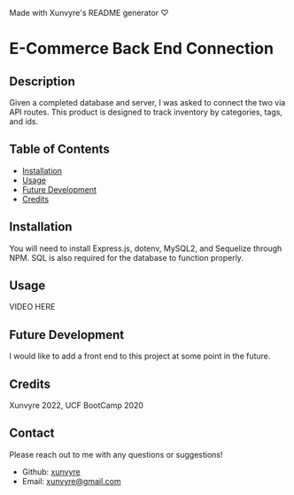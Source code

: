 Made with Xunvyre's README generator ♡
# E-Commerce Back End Connection
## Description
Given a completed database and server, I was asked to connect the two via API routes. This product is designed to track inventory by categories, tags, and ids.
## Table of Contents
* [Installation](https://github.com/xunvyre/e-com#installation)
* [Usage](https://github.com/xunvyre/e-com#usage)
* [Future Development](https://github.com/xunvyre/e-com#future-development)
* [Credits](https://github.com/xunvyre/e-com#credits)
## Installation
You will need to install Express.js, dotenv, MySQL2, and Sequelize through NPM. SQL is also required for the database to function properly.
## Usage
VIDEO HERE
## Future Development
I would like to add a front end to this project at some point in the future.
## Credits
Xunvyre 2022, UCF BootCamp 2020
## Contact
Please reach out to me with any questions or suggestions!
* Github: [xunvyre](https://github.com/xunvyre/)
* Email: xunvyre@gmail.com
